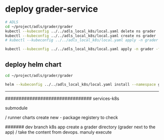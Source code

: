 # deploy grader-service

```bash
# ADLS
cd ~/project/adls/grader/grader
kubectl --kubeconfig ../../adls_local_k8s/local.yaml delete ns grader
kubectl --kubeconfig ../../adls_local_k8s/local.yaml create ns grader
# kubectl --kubeconfig ../../adls_local_k8s/local.yaml apply -n grader -f helm/manifests/grader_service_adls_default_image.yaml

kubectl --kubeconfig ../../adls_local_k8s/local.yaml apply -n grader -f helm/manifests/grader_service_adls_build_image.yaml
```

## deploy helm chart
```bash
cd ~/project/adls/grader/grader

helm --kubeconfig ../../adls_local_k8s/local.yaml install --namespace grader --create-namespace grader-service ./helm/grader-service/
```
----
 

################################
services-k8s

submodule

/ 
runner
charts
create new - 
package registery to check

####### dev branch
k8s
app
create a grader directory (grader next to the app) / take the content from devops.
manuly execute

